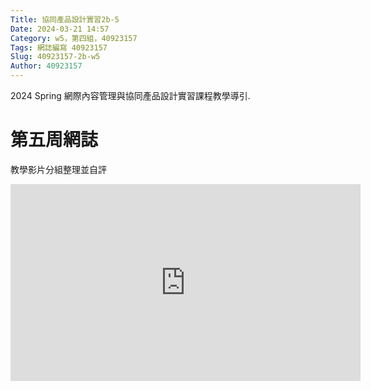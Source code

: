 ```yaml
---
Title: 協同產品設計實習2b-5
Date: 2024-03-21 14:57
Category: w5，第四組，40923157
Tags: 網誌編寫 40923157
Slug: 40923157-2b-w5
Author: 40923157
---
```


2024 Spring 網際內容管理與協同產品設計實習課程教學導引.

<!-- PELICAN_END_SUMMARY -->
# 第五周網誌
教學影片分組整理並自評

<iframe width="560" height="315" src="https://www.youtube.com/embed/wyULwF9mth4?si=FEIyXDi-od-xaZMp" title="YouTube video player" frameborder="0" allow="accelerometer; autoplay; clipboard-write; encrypted-media; gyroscope; picture-in-picture; web-share" referrerpolicy="strict-origin-when-cross-origin" allowfullscreen></iframe>

